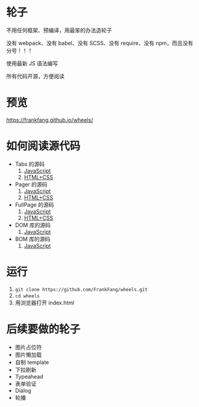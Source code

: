 # 轮子

不用任何框架、预编译，用最笨的办法造轮子

没有 webpack、没有 babel、没有 SCSS、没有 require、没有 npm，而且没有分号！！！

使用最新 JS 语法编写

所有代码开源，方便阅读

# 预览

https://frankfang.github.io/wheels/

# 如何阅读源代码

- Tabs 的源码
    1. [JavaScript](https://github.com/FrankFang/wheels/blob/master/lib/tabs/index.js)
    2. [HTML+CSS](https://github.com/FrankFang/wheels/blob/master/demos/tabs.html)
- Pager 的源码
    1. [JavaScript](https://github.com/FrankFang/wheels/blob/master/lib/pager/index.js)
    2. [HTML+CSS](https://github.com/FrankFang/wheels/blob/master/demos/pager.html)
- FullPage 的源码
    1. [JavaScript](https://github.com/FrankFang/wheels/blob/master/lib/fullpage/index.js)
    2. [HTML+CSS](https://github.com/FrankFang/wheels/blob/master/demos/fullpage.html)
- DOM 库的源码
    1. [JavaScript](https://github.com/FrankFang/wheels/blob/master/lib/dom/index.js)
- BOM 库的源码
    1. [JavaScript](https://github.com/FrankFang/wheels/blob/master/lib/bom/index.js)

# 运行

1. `git clone https://github.com/FrankFang/wheels.git`
2. `cd wheels`
3. 用浏览器打开 index.html

# 后续要做的轮子

- 图片占位符
- 图片懒加载
- 自制 template 
- 下拉刷新
- Typeahead
- 表单验证
- Dialog
- 轮播
